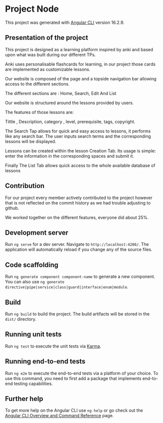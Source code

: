 # Project Node

This project was generated with [Angular CLI](https://github.com/angular/angular-cli) version 16.2.9.

## Presentation of the project

This project is designed as a learning platform inspired by anki and based upon what was built during our different TPs. 

Anki uses personalisable flashcards for learning, in our project those cards are implemented as customizable lessons.

Our website is composed of the page and a topside navigation bar allowing access to the different sections. 

The different sections are : Home, Search, Edit And List

Our website is structured around the lessons provided by users.

The features of those lessons are:

Tittle , Description, category , level, prerequisite, tags, copyright.

The Search Tap allows for quick and easy access to lessons, it performs like any search bar. The user inputs search terms and the corresponding lessons will be displayed.

Lessons can be created within the lesson Creation Tab. Its usage is simple: enter the information in the corresponding spaces and submit it.

Finally The List Tab allows quick access to the whole available database of lessons

## Contribution

For our project every member actively contributed to the project however that is not reflected on the commit history as we had trouble adjusting to github.

We worked together on the different features, everyone did about 25%.

## Development server

Run `ng serve` for a dev server. Navigate to `http://localhost:4200/`. The application will automatically reload if you change any of the source files.

## Code scaffolding

Run `ng generate component component-name` to generate a new component. You can also use `ng generate directive|pipe|service|class|guard|interface|enum|module`.

## Build

Run `ng build` to build the project. The build artifacts will be stored in the `dist/` directory.

## Running unit tests

Run `ng test` to execute the unit tests via [Karma](https://karma-runner.github.io).

## Running end-to-end tests

Run `ng e2e` to execute the end-to-end tests via a platform of your choice. To use this command, you need to first add a package that implements end-to-end testing capabilities.

## Further help

To get more help on the Angular CLI use `ng help` or go check out the [Angular CLI Overview and Command Reference](https://angular.io/cli) page.
